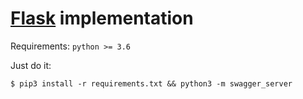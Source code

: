 # [Flask](https://flask.palletsprojects.com/en/1.1.x/) implementation

Requirements: `python >= 3.6`

Just do it:
```
$ pip3 install -r requirements.txt && python3 -m swagger_server
```